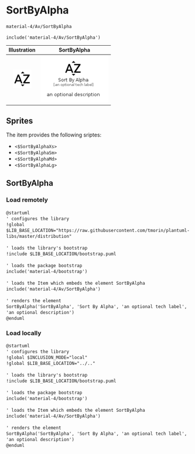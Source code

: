 # SortByAlpha


```text
material-4/Av/SortByAlpha
```

```text
include('material-4/Av/SortByAlpha')
```



| Illustration | SortByAlpha |
| :---: | :---: |
| ![illustration for Illustration](../../material-4/Av/SortByAlpha.png) | ![illustration for SortByAlpha](../../material-4/Av/SortByAlpha.Local.png) |



## Sprites
The item provides the following sriptes:

- `<$SortByAlphaXs>`
- `<$SortByAlphaSm>`
- `<$SortByAlphaMd>`
- `<$SortByAlphaLg>`





## SortByAlpha

### Load remotely
```plantuml
@startuml
' configures the library
!global $LIB_BASE_LOCATION="https://raw.githubusercontent.com/tmorin/plantuml-libs/master/distribution"

' loads the library's bootstrap
!include $LIB_BASE_LOCATION/bootstrap.puml

' loads the package bootstrap
include('material-4/bootstrap')

' loads the Item which embeds the element SortByAlpha
include('material-4/Av/SortByAlpha')

' renders the element
SortByAlpha('SortByAlpha', 'Sort By Alpha', 'an optional tech label', 'an optional description')
@enduml
```

### Load locally
```plantuml
@startuml
' configures the library
!global $INCLUSION_MODE="local"
!global $LIB_BASE_LOCATION="../.."

' loads the library's bootstrap
!include $LIB_BASE_LOCATION/bootstrap.puml

' loads the package bootstrap
include('material-4/bootstrap')

' loads the Item which embeds the element SortByAlpha
include('material-4/Av/SortByAlpha')

' renders the element
SortByAlpha('SortByAlpha', 'Sort By Alpha', 'an optional tech label', 'an optional description')
@enduml
```

